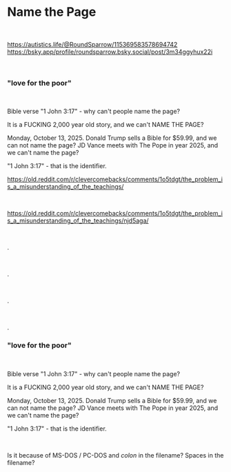 # Name the Page

&nbsp;

https://autistics.life/@RoundSparrow/115369583578694742      
https://bsky.app/profile/roundsparrow.bsky.social/post/3m34ggyhux22i   

&nbsp;

### "love for the poor"

&nbsp;


Bible verse "1 John 3:17" - why can't people name the page?

It is a FUCKING 2,000 year old story, and we can't NAME THE PAGE?

Monday, October 13, 2025. Donald Trump sells a Bible for $59.99, and we can not name the page? JD Vance meets with The Pope in year 2025, and we can't name the page?

"1 John 3:17" - that is the identifier.

https://old.reddit.com/r/clevercomebacks/comments/1o5tdgt/the_problem_is_a_misunderstanding_of_the_teachings/

&nbsp;


https://old.reddit.com/r/clevercomebacks/comments/1o5tdgt/the_problem_is_a_misunderstanding_of_the_teachings/njd5aga/

&nbsp;

.

&nbsp;

.

&nbsp;

.

&nbsp;

.

### "love for the poor"

&nbsp;

Bible verse "1 John 3:17" - why can't people name the page?

It is a FUCKING 2,000 year old story, and we can't NAME THE PAGE?

Monday, October 13, 2025. Donald Trump sells a Bible for $59.99, and we can not name the page? JD Vance meets with The Pope in year 2025, and we can't name the page?

"1 John 3:17" - that is the identifier.


&nbsp;

Is it because of MS-DOS / PC-DOS and *colon* in the filename? Spaces in the filename?
